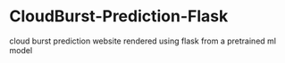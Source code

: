# CloudBurst-Prediction-Flask
cloud burst prediction website rendered using flask from a pretrained ml model

